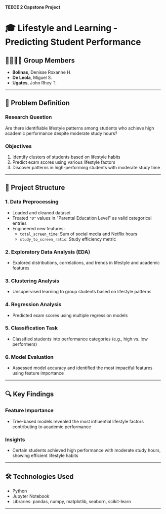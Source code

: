 **TEECE 2 Capstone Project**
# 🎓 Lifestyle and Learning - Predicting Student Performance

## 👨‍👩‍👧‍👦 Group Members
- **Bolinas**, Denisse Roxanne H.  
- **De Leola**, Miguel S.  
- **Ugates**, John Rhey T.  

---

## 📌 Problem Definition

### **Research Question**
Are there identifiable lifestyle patterns among students who achieve high academic performance despite moderate study hours?

### **Objectives**
1. Identify clusters of students based on lifestyle habits
2. Predict exam scores using various lifestyle factors
3. Discover patterns in high-performing students with moderate study time

---

## 🧪 Project Structure

### 1. **Data Preprocessing**
- Loaded and cleaned dataset
- Treated `"0"` values in "Parental Education Level" as valid categorical entries
- Engineered new features:
  - `total_screen_time`: Sum of social media and Netflix hours
  - `study_to_screen_ratio`: Study efficiency metric

### 2. **Exploratory Data Analysis (EDA)**
- Explored distributions, correlations, and trends in lifestyle and academic features

### 3. **Clustering Analysis**
- Unsupervised learning to group students based on lifestyle patterns

### 4. **Regression Analysis**
- Predicted exam scores using multiple regression models

### 5. **Classification Task**
- Classified students into performance categories (e.g., high vs. low performers)

### 6. **Model Evaluation**
- Assessed model accuracy and identified the most impactful features using feature importance

---

## 🔍 Key Findings

### Feature Importance
- Tree-based models revealed the most influential lifestyle factors contributing to academic performance

### Insights
- Certain students achieved high performance with moderate study hours, showing efficient lifestyle habits

---

## 🛠️ Technologies Used
- Python
- Jupyter Notebook
- Libraries: pandas, numpy, matplotlib, seaborn, scikit-learn

---


